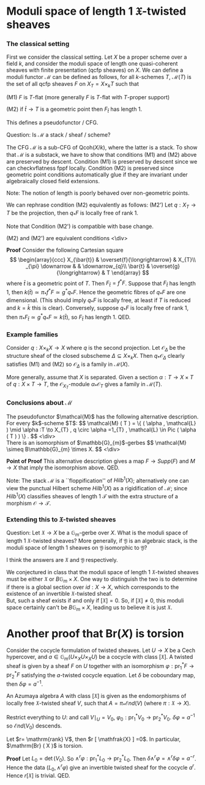 # Moduli space of length $1$ $\mathfrak{X}$-twisted sheaves

### The classical setting

First we consider the classical setting. Let $X$ be a proper scheme over a field $k$, and consider the moduli space of length one quasi-coherent sheaves with finite presentation (qcfp sheaves) on $X$. 
We can define a moduli functor $\mathcal{M}$ can be defined as follows, for all $k$-schemes $T$, $\mathcal{M} ( T )$ is the set of all qcfp sheaves $F$ on $X_{T} =X \times_{k} T$ such that

(M1) $F$ is $T$-flat (more generally $F$ is $T$-flat with $T$-proper support)
  
(M2) if $\bar{t} \to T$ is a geometric point then $F_{\bar{t}}$ has length $1$. 

This defines a pseudofunctor / CFG.

Question: Is $\mathcal{M}$ a stack / sheaf / scheme?

The CFG $\mathcal{M}$ is a sub-CFG of Qcoh$( X/k )$, where the latter is a stack. To show that $\mathcal{M}$ is a substack, we have to show that conditions (M1) and (M2) above are preserved by descent. 
Condition (M1) is preserved by descent since we can checkvflatness fppf locally. Condition (M2) is preserved since geometric point conditions automatically glue if they are invariant under algebraically closed field extensions.

Note: The notion of length is poorly behaved over non-geometric points.

We can rephrase condition (M2) equivalently as follows:
(M2') Let $q:X_{T} \to T$ be the projection, then $q_{\ast} F$ is locally free of rank $1$.

Note that Condition (M2') is compatible with base change.

<div class="lemma">
(M2) and (M2') are equivalent conditions
<\div>

**Proof** Consider the following Cartesian square
$$ \begin{array}{ccc} X_{\bar{t}} & \overset{f}{\longrightarrow} & X_{T}\\
       _{\pi} \downarrow &  & \downarrow_{q}\\
       \bar{t} & \overset{g}{\longrightarrow} & T \end{array} $$
where $\bar{t}$ is a geometric point of $T$. Then $F_{\bar{t}} =f^{\ast} F$. Suppose that $F_{\bar{t}}$ has length $1$, then $k ( \bar{t} ) \simeq \pi_{\ast} f^{\ast} F \simeq g^{\ast} q_{\ast} F$. Hence the geometric fibres of $q_{\ast} F$ are one dimensional. (This should imply $q_{\ast} F$ is locally free, at least if $T$ is reduced and $k= \bar{k}$ this is clear).
Conversely, suppose $q_{\ast} F$ is locally free of rank $1$, then $\pi_{\ast} F_{\bar{t}} \simeq g^{\ast} q_{\ast} F \simeq k ( \bar{t} )$, so $F_{\bar{t}}$ has length $1$. QED. 

### Example families 

Consider $q:X \times_{k} X \to X$ where $q$ is the second projection. Let $\mathcal{O}_{\Delta}$ be the structure sheaf of the closed subscheme $\Delta \subseteq X \times_{k} X$. 
Then $q_{\ast}\mathcal{O}_{\Delta}$ clearly satisfies (M1) and (M2) so $\mathcal{O}_{\Delta}$ is a family in $\mathcal{M} ( X )$.

More generally, assume that $X$ is separated. Given a section $\alpha :T \to X \times T$ of $q:X \times T \to T$, the $\mathcal{O}_{X_{T}}$-module $\alpha_{\ast} \mathcal{O}_{T}$ gives a family in $\mathcal{M} ( T )$.

### Conclusions about $\mathcal{M}$ 

<div class="theorem">
The pseudofunctor $\mathcal{M}$ has the following alternative description.
For every $k$-scheme $T$:
$$ \mathcal{M} ( T )  =  \{ ( \alpha , \mathcal{L} ) \mid \alpha :T \to X_{T} , q \circ \alpha =1_{T} , \mathcal{L} \in Pic ( \alpha ( T ) ) \} . $$
<\div>

<div class="theorem">
There is an isomorphism of $\mathbb{G}_{m}$-gerbes
$$ \mathcal{M} \simeq B\mathbb{G}_{m} \times X. $$
<\div>

**Point of Proof** This alternative description gives a map $F \to Supp (F)$ and $M \to X$ that imply the isomorphism above. QED.

Note: The stack $\mathcal{M}$ is a ``floppification'' of ${Hilb}^{1} ( X )$; alternatively one can view the punctual Hilbert scheme ${Hilb}^{1} ( X )$ as a rigidification of $\mathcal{M}$; since ${Hilb}^{1} ( X )$ classifies sheaves of length $1$ $\mathcal{T}$ with the extra structure of a morphism $\mathcal{O} \to \mathcal{T}$.

### Extending this to $\mathfrak{X}$-twisted sheaves

Question: Let $\mathfrak{X} \to X$ be a $\mathbb{G}_{m}$-gerbe over $X$.  What is the moduli space of length $1$ $\mathfrak{X}$-twisted sheaves? 
More generally, if $\mathfrak{Y}$ is an algebraic stack, is the moduli space of length $1$ sheaves on $\mathfrak{Y}$ isomorphic to $\mathfrak{Y}$?
  
I think the answers are $\mathfrak{X}$ and $\mathfrak{Y}$ respectively. 

We conjectured in class that the moduli space of length $1$ $\mathfrak{X}$-twisted sheaves must be either $\mathfrak{X}$ or $B\mathbb{G}_{m} \times X$.  One way to distinguish the two is to determine if there is a global section over $id: X \to X$, which corresponds to the existence of an invertible $\mathfrak{X}$-twisted sheaf.  
But, such a sheaf exists if and only if $[ \mathfrak{X} ] = 0$.  So, if $[ \mathfrak{X} ] \ne 0$, this moduli space certainly can't be $B\mathbb{G}_{m} \times X$, leading us to believe it is just $\mathfrak{X}$.  

# Another proof that $\mathrm{Br} ( X )$ is torsion

Consider the cocycle formulation of twisted sheaves. Let $U \to X$ be a Cech hypercover, and $a \in \mathbb{G}_{m} ( U \times_{X} U \times_{X} U )$ be a cocycle with class $[ \mathfrak{X} ]$. 
A twisted sheaf is given by a sheaf $F$ on $U$ together with an isomorphism $\varphi : \mathrm{pr}_{1}^{\ast} F \to \mathrm{pr}_{2}^{\ast} F$ satisfying the $a$-twisted cocycle equation. Let $\delta$ be coboundary map, then $\delta \varphi =a^{-1}$.

An Azumaya algebra $A$ with class $[ \mathfrak{X} ]$ is given as the endomorphisms of locally free $\mathfrak{X}$-twisted sheaf $V$, such that $A= \pi_{\ast} \mathcal{E} n d ( V )$ (where $\pi : \mathfrak{X} \to X$).

Restrict everything to $U$: and call $V \mid_{U} =V_{0}$, $\varphi_{0} : \mathrm{pr}_{1}^{\ast} V_{0} \to \mathrm{pr}_{2}^{\ast} V_{0}$.  $\delta \varphi =a^{-1}$ so $\mathcal{E} n d ( V_{0} )$ descends.

<div class="proposition"> Let $r= \mathrm{rank}  V$, then $r [ \mathfrak{X} ] =0$. In particular, $\mathrm{Br} ( X )$ is torsion.
</div>

**Proof** Let $L_{0} = \det ( V_{0} )$. So $\wedge^{r} \varphi : \mathrm{pr}_{1}^{\ast} L_{0} \to \mathrm{pr}_{2}^{\ast} L_{0}$. Then $\delta \wedge^{r} \varphi = \wedge^{r} \delta \varphi =a^{-r}$. 
Hence the data $( L_{0} , \wedge^{r} \varphi )$ give an invertible twisted sheaf for the cocycle $a^{r}$. Hence $r [ \mathfrak{X} ]$ is trivial.  QED. 